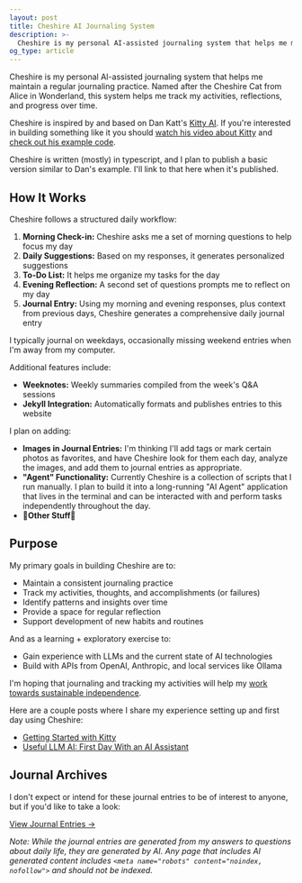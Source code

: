```yaml
---
layout: post
title: Cheshire AI Journaling System
description: >-
  Cheshire is my personal AI-assisted journaling system that helps me maintain a regular journaling practice. Named after the Cheshire Cat from Alice in Wonderland, this system helps me track my activities, reflections, and progress over time.
og_type: article
---
```


Cheshire is my personal AI-assisted journaling system that helps me maintain a regular journaling practice. Named after the Cheshire Cat from Alice in Wonderland, this system helps me track my activities, reflections, and progress over time.

Cheshire is inspired by and based on Dan Katt's [Kitty AI](https://revdancatt.com/kitty/). If you're interested in building something like it you should [watch his video about Kitty]((https://www.youtube.com/watch?v=z9pHpXIrGWM)) and [check out his example code](https://github.com/revdancatt/basic-kitty-journaling).

Cheshire is written (mostly) in typescript, and I plan to publish a basic version similar to Dan's example. I'll link to that here when it's published.

## How It Works

Cheshire follows a structured daily workflow:

1. **Morning Check-in:** Cheshire asks me a set of morning questions to help focus my day
2. **Daily Suggestions:** Based on my responses, it generates personalized suggestions
3. **To-Do List:** It helps me organize my tasks for the day
4. **Evening Reflection:** A second set of questions prompts me to reflect on my day
5. **Journal Entry:** Using my morning and evening responses, plus context from previous days, Cheshire generates a comprehensive daily journal entry

I typically journal on weekdays, occasionally missing weekend entries when I'm away from my computer.

Additional features include:

- **Weeknotes:** Weekly summaries compiled from the week's Q&A sessions
- **Jekyll Integration:** Automatically formats and publishes entries to this website

I plan on adding:

- **Images in Journal Entries:** I'm thinking I'll add tags or mark certain photos as favorites, and have Cheshire look for them each day, analyze the images, and add them to journal entries as appropriate.
- **"Agent" Functionality:** Currently Cheshire is a collection of scripts that I run manually. I plan to build it into a long-running "AI Agent" application that lives in the terminal and can be interacted with and perform tasks independently throughout the day.
- 👋**Other Stuff**👋

## Purpose

My primary goals in building Cheshire are to:

- Maintain a consistent journaling practice
- Track my activities, thoughts, and accomplishments (or failures)
- Identify patterns and insights over time
- Provide a space for regular reflection
- Support development of new habits and routines

And as a learning + exploratory exercise to:
- Gain experience with LLMs and the current state of AI technologies
- Build with APIs from OpenAI, Anthropic, and local services like Ollama

I'm hoping that journaling and tracking my activities will help my [work towards sustainable independence](/journal/independence-is-hard/).

Here are a couple posts where I share my experience setting up and first day using Cheshire:
- [Getting Started with Kitty](/journal/setting-up-kitty-ai/)
- [Useful LLM AI: First Day With an AI Assistant](/journal/first-day-with-ai-pa/)

## Journal Archives

I don't expect or intend for these journal entries to be of interest to anyone, but if you'd like to take a look:

[View Journal Entries →](/cheshire/journal/)

*Note: While the journal entries are generated from my answers to questions about daily life, they are generated by AI. Any page that includes AI generated content includes `<meta name="robots" content="noindex, nofollow">` and should not be indexed.*
